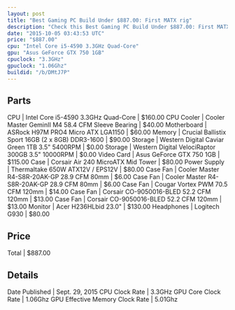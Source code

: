 ```yaml
---
layout: post
title: "Best Gaming PC Build Under $887.00: First MATX rig"
description: "Check this Best Gaming PC Build Under $887.00: First MATX rig. CPU: Intel Core i5-4590 3.3GHz Quad-Core, CPU Cooler: Cooler Master GeminII M4 58.4 CFM Sleeve Bearing, Moth"
date: "2015-10-05 03:43:53 UTC"
price: "$887.00"
cpu: "Intel Core i5-4590 3.3GHz Quad-Core"
gpu: "Asus GeForce GTX 750 1GB"
cpuclock: "3.3GHz"
gpuclock: "1.06Ghz"
buildid: "/b/DMtJ7P"
---
```


## Parts

CPU | Intel Core i5-4590 3.3GHz Quad-Core | $160.00
CPU Cooler | Cooler Master GeminII M4 58.4 CFM Sleeve Bearing | $40.00
Motherboard | ASRock H97M PRO4 Micro ATX LGA1150 | $60.00
Memory | Crucial Ballistix Sport 16GB (2 x 8GB) DDR3-1600 | $90.00
Storage | Western Digital Caviar Green 1TB 3.5" 5400RPM | $0.00
Storage | Western Digital VelociRaptor 300GB 3.5" 10000RPM | $0.00
Video Card | Asus GeForce GTX 750 1GB | $115.00
Case | Corsair Air 240 MicroATX Mid Tower | $80.00
Power Supply | Thermaltake 650W ATX12V / EPS12V | $80.00
Case Fan | Cooler Master R4-S8R-20AK-GP 28.9 CFM 80mm | $6.00
Case Fan | Cooler Master R4-S8R-20AK-GP 28.9 CFM 80mm | $6.00
Case Fan | Cougar Vortex PWM 70.5 CFM 120mm | $14.00
Case Fan | Corsair CO-9050016-BLED 52.2 CFM 120mm | $13.00
Case Fan | Corsair CO-9050016-BLED 52.2 CFM 120mm | $13.00
Monitor | Acer H236HLbid 23.0" | $130.00
Headphones | Logitech G930 | $80.00

## Price

Total | $887.00

## Details

Date Published | Sept. 29, 2015
CPU Clock Rate | 3.3GHz
GPU Core Clock Rate | 1.06Ghz
GPU Effective Memory Clock Rate | 5.01Ghz
